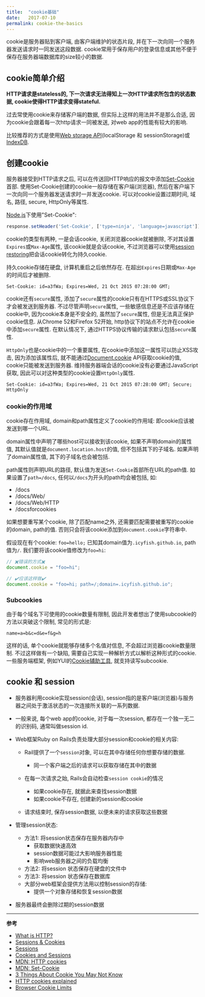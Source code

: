 ```yaml
---
title:  "cookie基础"
date:   2017-07-10
permalink: cookie-the-basics
---
```



cookie是服务器贴到客户端, 由客户端维护的状态片段, 并在下一次向同一个服务器发送请求时一同发送这段数据. cookie常用于保存用户的登录信息或其他不便于保存在服务器端数据库的size较小的数据. 

<!--more-->

## cookie简单介绍

**HTTP请求是stateless的, 下一次请求无法得知上一次HTTP请求所包含的状态数据, cookie使得HTTP请求变得stateful.**

过去常使用cookie来存储客户端的数据, 但实际上这样的用法并不是那么合适, 因为cookie会跟着每一次http请求一同被发送, 对web app的性能有较大的影响. 

比较推荐的方式是使用[Web storage API](https://developer.mozilla.org/en/docs/Web/API/Web_Storage_API)(localStorage 和 sessionStorage)或[IndexDB](https://developer.mozilla.org/en-US/docs/Web/API/IndexedDB_API).

## 创建cookie

服务器接受到HTTP请求之后, 可以在传送回HTTP响应的报文中添加[Set-Cookie](https://developer.mozilla.org/en-US/docs/Web/HTTP/Headers/Set-Cookie)首部. 使用Set-Cookie创建的cookie一般存储在客户端(浏览器), 然后在客户端下一次向同一个服务器发送请求时一并发送cookie. 可以对cookie设置过期时间, 域名, 路径, secure, HttpOnly等属性.

[Node.js](https://nodejs.org/dist/latest-v8.x/docs/api/http.html#http_response_setheader_name_value)下使用"Set-Cookie":

```js
response.setHeader('Set-Cookie', ['type=ninja', 'language=javascript']);
```

cookie的类型有两种, 一是会话cookie, 关闭浏览器cookie就被删除, 不对其设置`Expires`或`Max-Age`属性, 该cookie就是会话cookie, 不过浏览器可以使用[session restoring]()把会话cookie转化为持久cookie. 

持久cookie存储在硬盘, 计算机重启之后依然存在. 在超出`Expires`日期或`Max-Age`的时间后才被删除.

`Set-Cookie: id=a3fWa; Expires=Wed, 21 Oct 2015 07:28:00 GMT;`

cookie还有`secure`属性, 添加了`secure`属性的cookie只有在HTTPS或SSL协议下才会被发送到服务器. 不过尽管声明`secure`属性, 一些敏感信息还是不应该存储在cookie中, 因为cookie本身是不安全的, 虽然加了`secure`属性, 但是无法真正保护cookie信息. 从Chrome 52和Firefox 52开始, http协议下的站点不允许在cookie中添加`secure`属性. 在默认情况下, 通过HTTPS协议传输的请求默认包括`secure`属性.

`HttpOnly`也是cookie中的一个重要属性, 在cookie中添加这一属性可以防止XSS攻击, 因为添加该属性后, 就不能通过[Document.cookie](https://developer.mozilla.org/en-US/docs/Web/API/Document/cookie) API获取cookie的值, cookie只能被发送到服务器. 维持服务器端会话的cookie没有必要通过JavaScript获取, 因此可以对这种类型的cookie设置`HttpOnly`属性. 

`Set-Cookie: id=a3fWa; Expires=Wed, 21 Oct 2015 07:28:00 GMT; Secure; HttpOnly`

### cookie的作用域

cookie存在作用域, domain和path属性定义了cookie的作用域: 即cookie应该被发送到哪一个URL. 

domain属性中声明了哪些host可以接收到该cookie, 如果不声明domain的属性值, 其默认值就是`document.location.host`的值, 但不包括其下的子域名. 如果声明了domain属性值, 其下的子域名也会被包括. 

path属性则声明URL的路径, 默认值为发送`Set-Cookie`首部所在URL的path值. 如果设置了`path=/docs`, 任何以`/docs`为开头的path均会被包括, 如:

- /docs
- /docs/Web/
- /docs/Web/HTTP
- /docsforcookies


如果想要重写某个cookie, 除了匹配name之外, 还需要匹配需要被重写的cookie的domain, path的值. 否则只会将该cookie添加到`document.cookie`字符串中. 

假设现在有个cookie: `foo=hello;` 已知其domain值为`.icyfish.github.io`, path值为`/`. 我们要将该cookie值修改为`foo=hi`:

```js
// ✖️错误的方式✖️
document.cookie = "foo=hi";

// ✔️应该这样做✔️
document.cookie = "foo=hi; path=/;domain=.icyfish.github.io";
```

### Subcookies

由于每个域名下可使用的cookie数量有限制, 因此开发者想出了使用subcookie的方法以突破这个限制, 常见的形式是:

`name=a=b&c=d&e=f&g=h`

这样的话, 单个cookie就能够存储多个名值对信息, 不会超过浏览器cookie数量限制. 不过这样做有一个缺陷, 需要自己实现一种解析方式以解析这种形式的cookie. 一些服务端框架, 例如YUI的[Cookie辅助工具](https://yuilibrary.com/yui/docs/cookie/cookie-subcookie-example.html), 就支持读写subcookie. 


## cookie 和 session

- 服务器利用cookie实现session(会话), session指的是客户端(浏览器)与服务器之间处于激活状态的一次连接所关联的一系列数据.

- 一般来说, 每个web app的cookie, 对于每一次session, 都存在一个独一无二的识别码, 通常叫做session id.

- Web框架Ruby on Rails负责处理大部分session和cookie的相关内容:

    - Rail提供了一个`session`对象, 可以在其中存储任何你想要存储的数据.
        - 同一个客户端之后的请求可以获取存储在其中的数据
    
    - 在每一次请求之始, Rails会自动检查`session cookie`的情况
        - 如果cookie存在, 就据此来查找session数据
        - 如果cookie不存在, 创建新的session和cookie
    
    - 请求结束时, 保存session数据, 以便未来的请求获取这些数据

- 管理session状态:
    
    - 方法1: 将session状态保存在服务器内存中
        - 获取数据快速高效
        - session数据可能过大影响服务器性能
        - 影响web服务器之间的负载均衡
    - 方法2: 将session 状态保存在硬盘的文件中
    - 方法3: 将session 状态保存在数据库
    - 大部分web框架会提供方法用以控制session的存储:
        - 提供一个对象存储和恢复session数据

- 服务器最终会删除过期的session数据

--- 
**参考**

- [What is HTTP?](https://www.youtube.com/watch?v=SzSXHv8RKdM&list=PLVpAurZqkV66el1HZKoaevIPwoMHx5pVO&index=6)
- [Sessions & Cookies](https://www.youtube.com/watch?v=64veb6tKTm0&list=PLVpAurZqkV66el1HZKoaevIPwoMHx5pVO&index=7)
- [Sessions](http://web.stanford.edu/class/cs142/lectures/Sessions.pdf)
- [Cookies and Sessions](https://web.stanford.edu/~ouster/cgi-bin/cs142-fall10/lecture.php?topic=cookie)
- [MDN: HTTP cookies](https://developer.mozilla.org/en-US/docs/Web/HTTP/Cookies)
- [MDN: Set-Cookie](https://developer.mozilla.org/en-US/docs/Web/HTTP/Headers/Set-Cookie)
- [3 Things About Cookie You May Not Know](https://www.sitepoint.com/3-things-about-cookies-you-may-not-know/)
- [HTTP cookies explained](https://www.nczonline.net/blog/2009/05/05/http-cookies-explained/)
- [Browser Cookie Limits](http://browsercookielimits.squawky.net/)